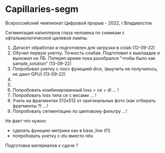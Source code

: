 # Capillaries-segm

Всероссийский чемпионат Цифровой прорыв - 2022, г.Владивосток

Сегментация капилляров глаза человека по снимкам с офтальмологической щелевой лампы.

1. Датасет обработан и подготовлен для загрузки в colab (12-09-22)
2. Обучил первую унетку. Точность слабая. Подготовил к выклаадке и выложил на ЛБ. Потерял время пока разобрался "чтобы было как sample_solution" (13-09-22)
3. Попробовал унетку с лосс функцией dice, (выучить не получилось, не дают GPU) (13-09-22)
4. 
5. 
6. Попробовать комбинированный loss = ce + dl ... !
7. Попробовать loss типа ce с весами ... ! 
8. Учить на фрагментах 512х512 от оригинальных фото (как отбирать фрагменты ?) ...!
9. Попробовать сегментацию по цветовому фильтру ...!

Не факт что нужно:  
- сделать функцию метрики как в base_line (f1)
- попробовать унетку с elu вместо relu

Подготовка материалов к сдаче ?
